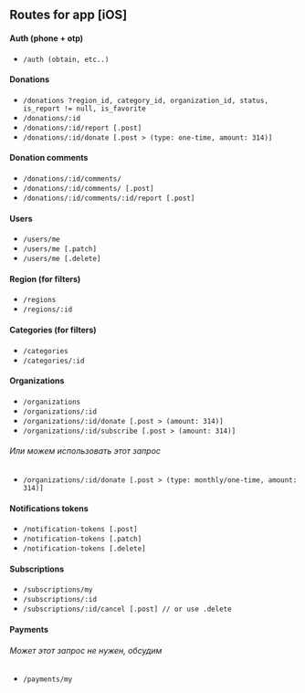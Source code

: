 ## Routes for app [iOS]

#### Auth (phone + otp)
- ``/auth (obtain, etc..)``

#### Donations
- ``/donations ?region_id, category_id, organization_id, status, is_report != null, is_favorite``
- ``/donations/:id``
- ``/donations/:id/report [.post]``
- ``/donations/:id/donate [.post > (type: one-time, amount: 314)]``

#### Donation comments
- ``/donations/:id/comments/``
- ``/donations/:id/comments/ [.post]``
- ``/donations/:id/comments/:id/report [.post]``

#### Users
- ``/users/me``
- ``/users/me [.patch]``
- ``/users/me [.delete]``

#### Region (for filters)
- ``/regions``
- ``/regions/:id``

#### Categories (for filters)
- ``/categories``
- ``/categories/:id``

#### Organizations
- ``/organizations``
- ``/organizations/:id``
- ``/organizations/:id/donate [.post > (amount: 314)]``
- ``/organizations/:id/subscribe [.post > (amount: 314)]``

###### Или можем использовать этот запрос
- ``/organizations/:id/donate [.post > (type: monthly/one-time, amount: 314)]``

#### Notifications tokens
- ``/notification-tokens [.post]``
- ``/notification-tokens [.patch]``
- ``/notification-tokens [.delete]``

#### Subscriptions
- ``/subscriptions/my``
- ``/subscriptions/:id``
- ``/subscriptions/:id/cancel [.post] // or use .delete``

#### Payments
###### Может этот запрос не нужен, обсудим
- ``/payments/my ``
